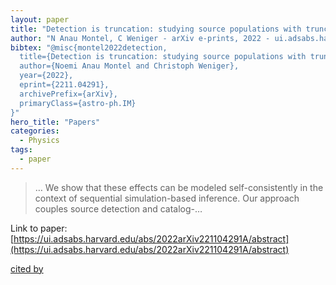 ```yaml
---
layout: paper
title: "Detection is truncation: studying source populations with truncated marginal neural ratio estimation"
author: "N Anau Montel, C Weniger - arXiv e-prints, 2022 - ui.adsabs.harvard.edu"
bibtex: "@misc{montel2022detection,
  title={Detection is truncation: studying source populations with truncated marginal neural ratio estimation}, 
  author={Noemi Anau Montel and Christoph Weniger},
  year={2022},
  eprint={2211.04291},
  archivePrefix={arXiv},
  primaryClass={astro-ph.IM}
}"
hero_title: "Papers"
categories:
  - Physics
tags:
  - paper
---
```

>… We show that these effects can be modeled self-consistently in the context of sequential simulation-based inference. Our approach couples source detection and catalog-…

Link to paper: [https://ui.adsabs.harvard.edu/abs/2022arXiv221104291A/abstract](https://ui.adsabs.harvard.edu/abs/2022arXiv221104291A/abstract)

[cited by](https://scholar.google.com/scholar?cites=6744423897033119108&as_sdt=5,44&sciodt=0,44&hl=en&num=20)

